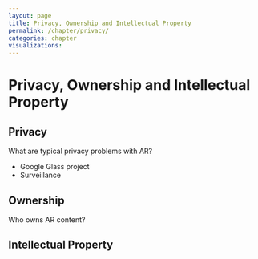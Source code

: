 ```yaml
---
layout: page
title: Privacy, Ownership and Intellectual Property
permalink: /chapter/privacy/
categories: chapter
visualizations:
---
```


# Privacy, Ownership and Intellectual Property


## Privacy

What are typical privacy problems with AR?
- Google Glass project
- Surveillance

## Ownership

Who owns AR content?

## Intellectual Property
